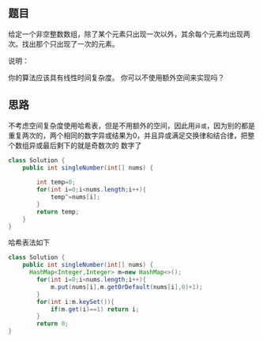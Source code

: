 ## 题目
给定一个非空整数数组，除了某个元素只出现一次以外，其余每个元素均出现两次。找出那个只出现了一次的元素。

说明：

你的算法应该具有线性时间复杂度。 你可以不使用额外空间来实现吗？
## 思路
不考虑空间复杂度使用哈希表，但是不用额外的空间，因此用`异或`，因为别的都是重复两次的，两个相同的数字异或结果为0，并且异或满足交换律和结合律，把整个数组异或最后剩下的就是奇数次的
数字了

```java
class Solution {
    public int singleNumber(int[] nums) {
      
        int temp=0;
        for(int i=0;i<nums.length;i++){
            temp^=nums[i];
        }
        return temp;
    }
}
```
哈希表法如下
```java
class Solution {
    public int singleNumber(int[] nums) {
      HashMap<Integer,Integer> m=new HashMap<>();
        for(int i=0;i<nums.length;i++){
            m.put(nums[i],m.getOrDefault(nums[i],0)+1);
        }
        for(int i:m.keySet()){
            if(m.get(i)==1) return i;
        }
        return 0;
}

```
